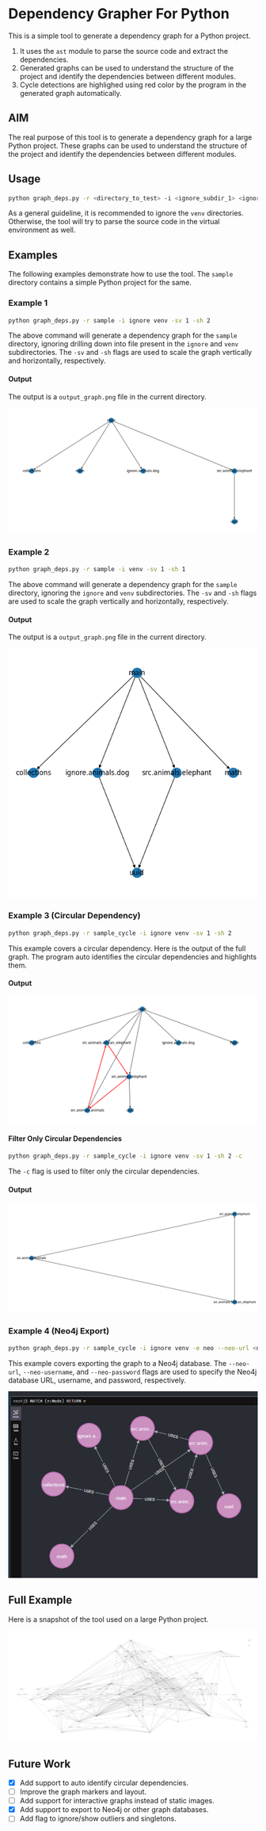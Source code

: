 # Dependency Grapher For Python

This is a simple tool to generate a dependency graph for a Python project. 
1. It uses the `ast` module to parse the source code and extract the dependencies.<br>
2. Generated graphs can be used to understand the structure of the project and identify the dependencies between different modules.<br>
3. Cycle detections are highlighed using red color by the program in the generated graph automatically.

## AIM 

The real purpose of this tool is to generate a dependency graph for a large Python project. These graphs can be used to understand the structure of the project and identify the dependencies between different modules.

## Usage

```bash
python graph_deps.py -r <directory_to_test> -i <ignore_subdir_1> <ignore_subdir_2> .... <ignore subdir n> -sv <scale vertical> -sh <scale horizontal>
```

As a general guideline, it is recommended to ignore the `venv` directories. Otherwise, the tool will try to parse the source code in the virtual environment as well.

## Examples

The following examples demonstrate how to use the tool. The `sample` directory contains a simple Python project for the same.

### Example 1

```bash
python graph_deps.py -r sample -i ignore venv -sv 1 -sh 2
```

The above command will generate a dependency graph for the `sample` directory, ignoring drilling down into file present in the `ignore` and `venv` subdirectories. The `-sv` and `-sh` flags are used to scale the graph vertically and horizontally, respectively.

#### Output

The output is a `output_graph.png` file in the current directory.

![Output Graph](./docs/img/output_graph_sample_1.png)

### Example 2

```bash
python graph_deps.py -r sample -i venv -sv 1 -sh 1
```

The above command will generate a dependency graph for the `sample` directory, ignoring the `ignore` and `venv` subdirectories. The `-sv` and `-sh` flags are used to scale the graph vertically and horizontally, respectively.

#### Output

The output is a `output_graph.png` file in the current directory.

![Output Graph](./docs/img/output_graph_sample_2.png)

### Example 3 (Circular Dependency)

```bash
python graph_deps.py -r sample_cycle -i ignore venv -sv 1 -sh 2
```

This example covers a circular dependency. Here is the output of the full graph. The program auto identifies the circular dependencies and highlights them.

#### Output

![Output Graph](./docs/img/output_graph_sample_4.png)

#### Filter Only Circular Dependencies

```bash
python graph_deps.py -r sample_cycle -i ignore venv -sv 1 -sh 2 -c
```

The `-c` flag is used to filter only the circular dependencies.

#### Output

![Output Graph](./docs/img/output_graph_sample_5.png)

### Example 4 (Neo4j Export)

```bash
python graph_deps.py -r sample_cycle -i ignore venv -e neo --neo-url <neo4j datababse url> --neo-username <neo4j db username> --neo-password <neo4j db password>
```

This example covers exporting the graph to a Neo4j database. The `--neo-url`, `--neo-username`, and `--neo-password` flags are used to specify the Neo4j database URL, username, and password, respectively.

![Output Graph](./docs/img/output_graph_sample_6.png)

## Full Example

Here is a snapshot of the tool used on a large Python project.

![Output Graph](./docs/img/output_graph_sample_3.png)

## Future Work

- [x] Add support to auto identify circular dependencies.
- [ ] Improve the graph markers and layout.
- [ ] Add support for interactive graphs instead of static images.
- [x] Add support to export to Neo4j or other graph databases.
- [ ] Add flag to ignore/show outliers and singletons.